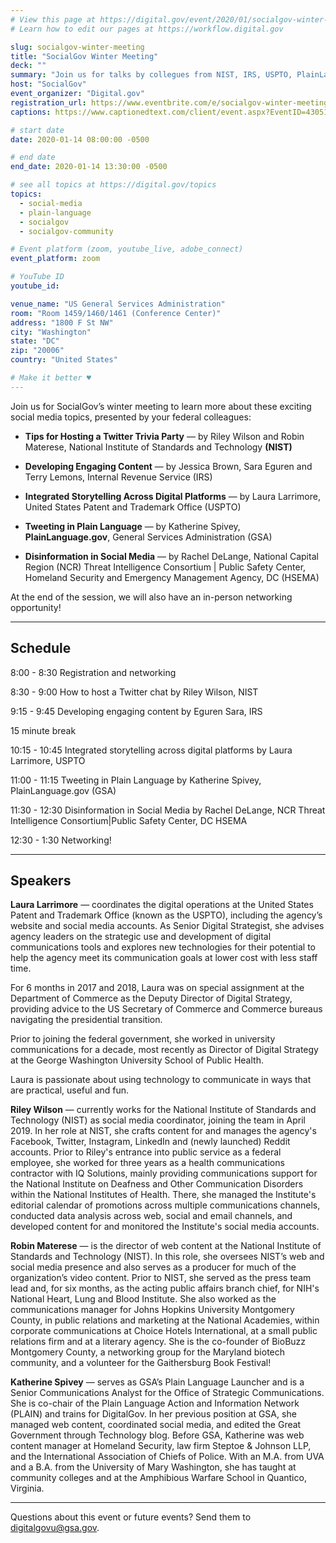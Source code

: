 ```yaml
---
# View this page at https://digital.gov/event/2020/01/socialgov-winter-meeting
# Learn how to edit our pages at https://workflow.digital.gov

slug: socialgov-winter-meeting
title: "SocialGov Winter Meeting"
deck: ""
summary: "Join us for talks by collegues from NIST, IRS, USPTO, PlainLanguage.gov, and DC HSEMA who will speak on the latest social media topics and an opportunity to do some in-person networking. "
host: "SocialGov"
event_organizer: "Digital.gov"
registration_url: https://www.eventbrite.com/e/socialgov-winter-meeting-registration-87685833689
captions: https://www.captionedtext.com/client/event.aspx?EventID=4305155&CustomerID=321

# start date
date: 2020-01-14 08:00:00 -0500

# end date
end_date: 2020-01-14 13:30:00 -0500

# see all topics at https://digital.gov/topics
topics:
  - social-media
  - plain-language
  - socialgov
  - socialgov-community

# Event platform (zoom, youtube_live, adobe_connect)
event_platform: zoom

# YouTube ID
youtube_id:

venue_name: "US General Services Administration"
room: "Room 1459/1460/1461 (Conference Center)"
address: "1800 F St NW"
city: "Washington"
state: "DC"
zip: "20006"
country: "United States"

# Make it better ♥
---
```


Join us for SocialGov’s winter meeting to learn more about these exciting social media topics, presented by your federal colleagues:

-   **Tips for Hosting a Twitter Trivia Party** — by Riley Wilson and Robin Materese, National Institute of Standards and Technology **(NIST)**

-   **Developing Engaging Content**  — by Jessica Brown, Sara Eguren and Terry Lemons,  Internal Revenue Service (IRS)

-   **Integrated Storytelling Across Digital Platforms**  — by Laura Larrimore, United States Patent and Trademark Office (USPTO)

-   **Tweeting in Plain Language**  — by Katherine Spivey, **PlainLanguage.gov**, General Services Administration (GSA)

-   **Disinformation in Social Media**  — by Rachel DeLange, National Capital Region (NCR) Threat Intelligence Consortium | Public Safety Center, Homeland Security and Emergency Management Agency, DC (HSEMA)

At the end of the session, we will also have an in-person networking opportunity!

---

## Schedule

8:00 - 8:30 Registration and networking

8:30 - 9:00 How to host a Twitter chat by Riley Wilson, NIST

9:15 - 9:45 Developing engaging content by Eguren Sara, IRS

15 minute break

10:15 - 10:45 Integrated storytelling across digital platforms by Laura Larrimore, USPTO

11:00 - 11:15 Tweeting in Plain Language by Katherine Spivey, PlainLanguage.gov (GSA)

11:30 - 12:30 Disinformation in Social Media by Rachel DeLange, NCR Threat Intelligence Consortium|Public Safety Center, DC HSEMA

12:30 - 1:30 Networking!

---

## Speakers

**Laura Larrimore** — coordinates the digital operations at the United States Patent and Trademark Office (known as the USPTO), including the agency’s website and social media accounts. As Senior Digital Strategist, she advises agency leaders on the strategic use and development of digital communications tools and explores new technologies for their potential to help the agency meet its communication goals at lower cost with less staff time.

For 6 months in 2017 and 2018, Laura was on special assignment at the Department of Commerce as the Deputy Director of Digital Strategy, providing advice to the US Secretary of Commerce and Commerce bureaus navigating the presidential transition.

Prior to joining the federal government, she worked in university communications for a decade, most recently as Director of Digital Strategy at the George Washington University School of Public Health.

Laura is passionate about using technology to communicate in ways that are practical, useful and fun.

**Riley Wilson** — currently works for the National Institute of Standards and Technology (NIST) as social media coordinator, joining the team in April 2019. In her role at NIST, she crafts content for and manages the agency's Facebook, Twitter, Instagram, LinkedIn and (newly launched) Reddit accounts. Prior to Riley's entrance into public service as a federal employee, she worked for three years as a health communications contractor with IQ Solutions, mainly providing communications support for the National Institute on Deafness and Other Communication Disorders within the National Institutes of Health. There, she managed the Institute's editorial calendar of promotions across multiple communications channels, conducted data analysis across web, social and email channels, and developed content for and monitored the Institute's social media accounts.

**Robin Materese** — is the director of web content at the National Institute of Standards and Technology (NIST). In this role, she oversees NIST’s web and social media presence and also serves as a producer for much of the organization’s video content. Prior to NIST, she served as the press team lead and, for six months, as the acting public affairs branch chief, for NIH's National Heart, Lung and Blood Institute. She also worked as the communications manager for Johns Hopkins University Montgomery County, in public relations and marketing at the National Academies, within corporate communications at Choice Hotels International, at a small public relations firm and at a literary agency. She is the co-founder of BioBuzz Montgomery County, a networking group for the Maryland biotech community, and a volunteer for the Gaithersburg Book Festival!

**Katherine Spivey** — serves as GSA’s Plain Language Launcher and is a Senior Communications Analyst for the Office of Strategic Communications. She is co-chair of the Plain Language Action and Information Network (PLAIN) and trains for DigitalGov. In her previous position at GSA, she managed web content, coordinated social media, and edited the Great Government through Technology blog. Before GSA, Katherine was web content manager at Homeland Security, law firm Steptoe & Johnson LLP, and the International Association of Chiefs of Police. With an M.A. from UVA and a B.A. from the University of Mary Washington, she has taught at community colleges and at the Amphibious Warfare School in Quantico, Virginia.

---

Questions about this event or future events? Send them to [digitalgovu@gsa.gov](mailto:digitalgovu@gsa.gov).
